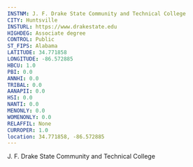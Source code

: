 ```yaml
---
INSTNM: J. F. Drake State Community and Technical College
CITY: Huntsville
INSTURL: https://www.drakestate.edu
HIGHDEG: Associate degree
CONTROL: Public
ST_FIPS: Alabama
LATITUDE: 34.771858
LONGITUDE: -86.572885
HBCU: 1.0
PBI: 0.0
ANNHI: 0.0
TRIBAL: 0.0
AANAPII: 0.0
HSI: 0.0
NANTI: 0.0
MENONLY: 0.0
WOMENONLY: 0.0
RELAFFIL: None
CURROPER: 1.0
location: 34.771858, -86.572885
---
```

J. F. Drake State Community and Technical College